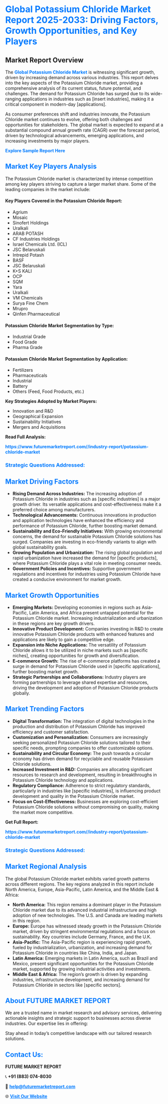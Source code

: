 <h1 style="color: #007BFF;">Global Potassium Chloride Market Report 2025-2033: Driving Factors, Growth Opportunities, and Key Players</h1>

<section id="overview">
<h2>Market Report Overview</h2>
<p>The <a href="https://www.futuremarketreport.com//industry-report/potassium-chloride-market" style="color: #007BFF; text-decoration: none;"><strong>Global Potassium Chloride Market</strong></a> is witnessing significant growth, driven by increasing demand across various industries. This report delves into the key aspects of the Potassium Chloride market, providing a comprehensive analysis of its current status, future potential, and challenges. The demand for Potassium Chloride has surged due to its wide-ranging applications in industries such as [insert industries], making it a critical component in modern-day [applications].</p>
<p>As consumer preferences shift and industries innovate, the Potassium Chloride market continues to evolve, offering both challenges and opportunities for stakeholders. The global market is expected to expand at a substantial compound annual growth rate (CAGR) over the forecast period, driven by technological advancements, emerging applications, and increasing investments by major players.</p>
</section>

<section id="overview">
<p><a href="https://www.futuremarketreport.com//request-sample/reportId=90389" style="color: #007BFF; text-decoration: none;"><strong>Explore Sample Report Here</strong></a></p>
</section>

<section id="key-players">
<h2 style="color: #007BFF;">Market Key Players Analysis</h2>
<p>The Potassium Chloride market is characterized by intense competition among key players striving to capture a larger market share. Some of the leading companies in the market include:</p>
<h4>Key Players Covered in the Potassium Chloride Report:</h4>
<ul><li>Agrium</li><li>Mosaic</li><li>Sinofert Holdings</li><li>Uralkali</li><li>ARAB POTASH</li><li>CF Industries Holdings</li><li>Israel Chemicals Ltd. (ICL)</li><li>JSC Belaruskali</li><li>Intrepid Potash</li><li>BASF</li><li>JSC Belaruskali</li><li>K+S KALI</li><li>OCP</li><li>SQM</li><li>Yara</li><li>Uralkali</li><li>VM Chemicals</li><li>Surya Fine Chem</li><li>Mrupro</li><li>Qinfen Pharmaceutical</li></ul>
<h4>Potassium Chloride Market Segmentation by Type:</h4>
<ul><li>Industrial Grade</li><li>Food Grade</li><li>Pharma Grade</li></ul>

<h4>Potassium Chloride Market Segmentation by Application:</h4>
<ul><li>Fertilizers</li><li>Pharmaceuticals</li><li>Industrial</li><li>Battery</li><li>Others (Feed, Food Products, etc.)</li></ul>
<p><strong>Key Strategies Adopted by Market Players:</strong></p>
<ul>
<li>Innovation and R&D</li>
<li>Geographical Expansion</li>
<li>Sustainability Initiatives</li>
<li>Mergers and Acquisitions</li>
</ul>
</section>

<section>
<p><strong>Read Full Analysis: </strong></p><a href="https://www.futuremarketreport.com//industry-report/potassium-chloride-market" style="color: #007BFF; text-decoration: none;"><strong>https://www.futuremarketreport.com//industry-report/potassium-chloride-market</strong></a>
<h3 style="color: #007BFF;">Strategic Questions Addressed:</h3>
</section>

<section id="driving-factors">
<h2 style="color: #007BFF;">Market Driving Factors</h2>
<ul>
<li><strong>Rising Demand Across Industries:</strong> The increasing adoption of Potassium Chloride in industries such as [specific industries] is a major growth driver. Its versatile applications and cost-effectiveness make it a preferred choice among manufacturers.</li>
<li><strong>Technological Advancements:</strong> Continuous innovations in production and application technologies have enhanced the efficiency and performance of Potassium Chloride, further boosting market demand.</li>
<li><strong>Sustainability and Eco-Friendly Initiatives:</strong> With growing environmental concerns, the demand for sustainable Potassium Chloride solutions has surged. Companies are investing in eco-friendly variants to align with global sustainability goals.</li>
<li><strong>Growing Population and Urbanization:</strong> The rising global population and rapid urbanization have increased the demand for [specific products], where Potassium Chloride plays a vital role in meeting consumer needs.</li>
<li><strong>Government Policies and Incentives:</strong> Supportive government regulations and incentives for industries using Potassium Chloride have created a conducive environment for market growth.</li>
</ul>
</section>

<section id="growth-opportunities">
<h2 style="color: #007BFF;">Market Growth Opportunities</h2>
<ul>
<li><strong>Emerging Markets:</strong> Developing economies in regions such as Asia-Pacific, Latin America, and Africa present untapped potential for the Potassium Chloride market. Increasing industrialization and urbanization in these regions are key growth drivers.</li>
<li><strong>Innovative Product Development:</strong> Companies investing in R&D to create innovative Potassium Chloride products with enhanced features and applications are likely to gain a competitive edge.</li>
<li><strong>Expansion into Niche Applications:</strong> The versatility of Potassium Chloride allows it to be utilized in niche markets such as [specific niches], creating opportunities for growth and diversification.</li>
<li><strong>E-commerce Growth:</strong> The rise of e-commerce platforms has created a surge in demand for Potassium Chloride used in [specific applications], further boosting market growth.</li>
<li><strong>Strategic Partnerships and Collaborations:</strong> Industry players are forming partnerships to leverage shared expertise and resources, driving the development and adoption of Potassium Chloride products globally.</li>
</ul>
</section>

<section id="trending-factors">
<h2 style="color: #007BFF;">Market Trending Factors</h2>
<ul>
<li><strong>Digital Transformation:</strong> The integration of digital technologies in the production and distribution of Potassium Chloride has improved efficiency and customer satisfaction.</li>
<li><strong>Customization and Personalization:</strong> Consumers are increasingly seeking personalized Potassium Chloride solutions tailored to their specific needs, prompting companies to offer customizable options.</li>
<li><strong>Sustainability and Circular Economy:</strong> The push towards a circular economy has driven demand for recyclable and reusable Potassium Chloride solutions.</li>
<li><strong>Increased Investment in R&D:</strong> Companies are allocating significant resources to research and development, resulting in breakthroughs in Potassium Chloride technology and applications.</li>
<li><strong>Regulatory Compliance:</strong> Adherence to strict regulatory standards, particularly in industries like [specific industries], is influencing product development and quality in the Potassium Chloride market.</li>
<li><strong>Focus on Cost-Effectiveness:</strong> Businesses are exploring cost-efficient Potassium Chloride solutions without compromising on quality, making the market more competitive.</li>
</ul>
</section>

<section>
<p><strong>Get Full Report: </strong></p><a href="https://www.futuremarketreport.com//industry-report/potassium-chloride-market" style="color: #007BFF; text-decoration: none;"><strong>https://www.futuremarketreport.com//industry-report/potassium-chloride-market</strong></a>
<h3 style="color: #007BFF;">Strategic Questions Addressed:</h3>
</section>


<section id="regional-analysis">
<h2 style="color: #007BFF;">Market Regional Analysis</h2>
<p>The global Potassium Chloride market exhibits varied growth patterns across different regions. The key regions analyzed in this report include North America, Europe, Asia-Pacific, Latin America, and the Middle East & Africa:</p>
<ul>
<li><strong>North America:</strong> This region remains a dominant player in the Potassium Chloride market due to its advanced industrial infrastructure and high adoption of new technologies. The U.S. and Canada are leading markets in this region.</li>
<li><strong>Europe:</strong> Europe has witnessed steady growth in the Potassium Chloride market, driven by stringent environmental regulations and a focus on sustainability. Key countries include Germany, France, and the U.K.</li>
<li><strong>Asia-Pacific:</strong> The Asia-Pacific region is experiencing rapid growth, fueled by industrialization, urbanization, and increasing demand for Potassium Chloride in countries like China, India, and Japan.</li>
<li><strong>Latin America:</strong> Emerging markets in Latin America, such as Brazil and Mexico, present significant opportunities for the Potassium Chloride market, supported by growing industrial activities and investments.</li>
<li><strong>Middle East & Africa:</strong> The region’s growth is driven by expanding industries, infrastructure development, and increasing demand for Potassium Chloride in sectors like [specific sectors].</li>
</ul>
</section>

<footer>
<h2 style="color: #007BFF;">About FUTURE MARKET REPORT</h2>
<p>We are a trusted name in market research and advisory services, delivering actionable insights and strategic support to businesses across diverse industries. Our expertise lies in offering:</p>

<p>Stay ahead in today’s competitive landscape with our tailored research solutions.</p>

<h2 style="color: #007BFF;">Contact Us:</h2>
<p><strong>FUTURE MARKET REPORT</strong></p>
<p>📞 <strong>+91 (883) 074-8030</strong></p>
<p>📧 <strong><a href="mailto:help@futuremarketreport.com" style="color: #007BFF;">help@futuremarketreport.com</a></strong></p>
<p>🌐 <strong><a href="https://www.futuremarketreport.com/" style="color: #007BFF;">Visit Our Website</a></strong></p>
</footer>